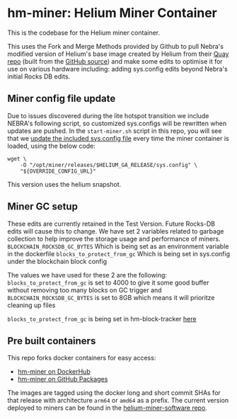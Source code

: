 # hm-miner: Helium Miner Container

This is the codebase for the Helium miner container.

This uses the Fork and Merge Methods provided by Github to pull Nebra's modified version of Helium's 
base image created by Helium from their [Quay repo](https://quay.io/repository/team-helium/miner?tab=tags) (built from the [GitHub source](https://github.com/helium/miner)) and make some edits to optimise it for use on various hardware including: adding sys.config edits beyond Nebra's initial Rocks DB edits.

## Miner config file update
Due to issues discovered during the lite hotspot transition we include NEBRA's following script, so customized sys.configs will be rewritten
when updates are pushed.
In the `start-miner.sh` script in this repo, you will see that we [update the included sys.config file](https://github.com/NebraLtd/hm-miner/blob/master/start-miner.sh#L9-L22) every time the miner container is loaded, using the below code:

```shell
wget \
    -O "/opt/miner/releases/$HELIUM_GA_RELEASE/sys.config" \
    "${OVERRIDE_CONFIG_URL}"
```
This version uses the helium snapshot.

## Miner GC setup
These edits are currently retained in the Test Version. Future Rocks-DB edits will cause this to change.
We have set 2 variables related to garbage collection to help improve the storage usage and performance of miners. 
`BLOCKCHAIN_ROCKSDB_GC_BYTES` Which is being set as an environment variable in the dockerfile
`blocks_to_protect_from_gc` Which is being set in sys.config under the blockchain block config

The values we have used for these 2 are the following: `blocks_to_protect_from_gc` is set to 4000 to give it some good buffer without removing too many blocks on GC trigger and `BLOCKCHAIN_ROCKSDB_GC_BYTES` is set to 8GB which means it will prioritze cleaning up files 

`blocks_to_protect_from_gc` is being set in hm-block-tracker [here](https://github.com/NebraLtd/hm-block-tracker/)


## Pre built containers

This repo forks docker containers for easy access:
- [hm-miner on DockerHub](https://hub.docker.com/r/nebraltd/hm-miner)
- [hm-miner on GitHub Packages](https://github.com/NebraLtd/hm-miner/pkgs/container/hm-miner)

The images are tagged using the docker long and short commit SHAs for that release with architecture `arm64` or `amd64` as a prefix. The current version deployed to miners can be found in the [helium-miner-software repo](https://github.com/Ay0hCrypto/Ay0h-HNT-Firmware/ay0h-hnt-miner-firmware/blob/production/docker-compose.yml).
